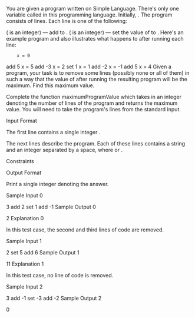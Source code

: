 ﻿You are given a program written on Simple Language. There's only one variable called  in this programming language. Initially, . The program consists of  lines. Each line is one of the following:

 ( is an integer) — add  to .
 ( is an integer) — set the value of  to .
Here's an example program and also illustrates what happens to  after running each line:

        x = 0
add 5
        x = 5
add -3
        x = 2
set 1
        x = 1
add -2
        x = -1
add 5
        x = 4
Given a program, your task is to remove some lines (possibly none or all of them) in such a way that the value of after running the resulting program will be the maximum. Find this maximum value.

Complete the function maximumProgramValue which takes in an integer  denoting the number of lines of the program and returns the maximum value. You will need to take the program's lines from the standard input.

Input Format

The first line contains a single integer .

The next  lines describe the program. Each of these lines contains a string  and an integer  separated by a space, where  or .

Constraints

Output Format

Print a single integer denoting the answer.

Sample Input 0

3
add 2
set 1
add -1
Sample Output 0

2
Explanation 0

In this test case, the second and third lines of code are removed.

Sample Input 1

2
set 5
add 6
Sample Output 1

11
Explanation 1

In this test case, no line of code is removed.

Sample Input 2

3
add -1
set -3
add -2
Sample Output 2

0
